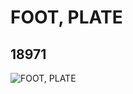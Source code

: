 # FOOT, PLATE
## 18971
![FOOT, PLATE](https://lc-www-live-s.legocdn.com/media/bricks/5/2/6093479.jpg)